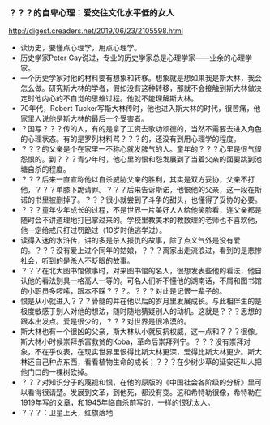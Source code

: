 ### ？？？的自卑心理：爱交往文化水平低的女人
http://digest.creaders.net/2019/06/23/2105598.html
- 读历史，要懂点心理学，用点心理学。
- 历史学家Peter Gay说过，专业的历史学家总是心理学家——业余的心理学家。
- 一个历史学家对他的材料要有想象和转移。想象就是想如果我是斯大林，我会怎么做。研究斯大林的学者，假如没有这种转移，那就不会接触到斯大林做决定时他内心的不自觉的思维过程。他就不能理解斯大林。
- 70年代，Robert Tucker写斯大林传时，他也进入斯大林的时代，很苦痛，他家里人说他是斯大林的最后一个受害者。
- ？国写？？？传的人，有的是拿了工资去歌功颂德的，当然不需要去进入角色的心理状态。有的是罗列材料骂？？？的，还没有到用心理学的程度。
- ？？？的父亲是个在家里一不称心就发脾气的人。童年的？？？心里是很气很怨恨的。到？？？青少年时，他心里的恨和怨发展到了当着父亲的面要跳到池塘自杀的程度。
- ？？？后来一直宣称他以自杀威胁父亲的胜利，其实是双方妥协，父亲不打他，？？？单膝下跪请罪。？？？后来告诉斯诺，他恨他的父亲，这一段在斯诺的书里被删掉了。？？？很小就尝到了斗争的甜头，也懂得了妥协的必要。
- ？？？童年少年成长的过程，不是世界一片美好人人给他笑脸看，连父亲都是随时会不讲道理地打巴掌过来的。学校里教美术的教数理的老师也不喜欢他，他一定给戒尺打过罚跪过（10岁时他逃学过）。
- 读得入迷的水浒传，讲的多是杀人报仇的故事，除了点义气外是没有爱的。？？？没有爱上过个同年的姑娘，？？？离家出走流浪过，看到的是悲惨社会，听到的是杀人不眨眼的故事。
- ？？？在北大图书馆做事时，对来图书馆的名人，很想发表些他的看法，他自认他的看法别具一格高人一等的。可名人们听不懂他的湖南话，不屑和图书馆的小职员多啰嗦，跟本不睬？？？。？？？对此是记恨一辈子的。
- 恨是从小就进入？？？骨髓的并在他以后的岁月里发展成长。与此相伴生的是极度敏感于别人对他的想法，随时随地猜疑别人的动机。这就是？？？思想的跟本出发点。爱是很少的，？？？对世界是很冷漠的。
- 斯大林也有一个很凶的父亲，斯大林从小就反抗权威，这一点和？？？很像。斯大林小时候崇拜杀富救贫的Koba，革命后崇拜列宁。？？？没有崇拜对象，不在乎仪表，在现实世界里恨得比斯大林更深，爱得比斯大林更少。斯大林还自己种点东西，看看植物生命的成长；？？？在少树少草的延安还叫人把他门口的一棵树砍掉。
- ？？？对知识分子的蔑视和恨，在他的原版的《中国社会各阶级的分析》里可以看得很请楚。发展到文革，到他死，都没有变。这和希特勒很像，希特勒在1919年写的文章，和1945年临自杀前写的，一样的恨犹太人。
- ？？？：卫星上天，红旗落地